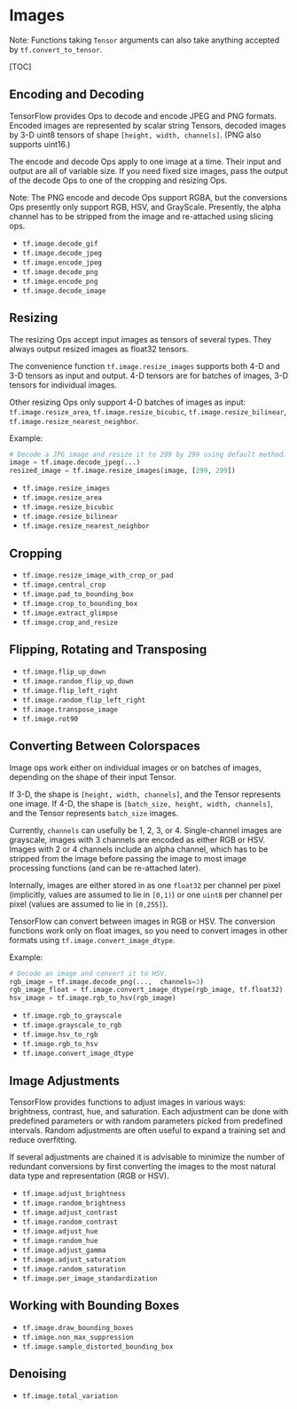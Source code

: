 # Images

Note: Functions taking `Tensor` arguments can also take anything accepted by
`tf.convert_to_tensor`.

[TOC]

## Encoding and Decoding

TensorFlow provides Ops to decode and encode JPEG and PNG formats.  Encoded
images are represented by scalar string Tensors, decoded images by 3-D uint8
tensors of shape `[height, width, channels]`. (PNG also supports uint16.)

The encode and decode Ops apply to one image at a time.  Their input and output
are all of variable size.  If you need fixed size images, pass the output of
the decode Ops to one of the cropping and resizing Ops.

Note: The PNG encode and decode Ops support RGBA, but the conversions Ops
presently only support RGB, HSV, and GrayScale. Presently, the alpha channel has
to be stripped from the image and re-attached using slicing ops.

*   `tf.image.decode_gif`
*   `tf.image.decode_jpeg`
*   `tf.image.encode_jpeg`
*   `tf.image.decode_png`
*   `tf.image.encode_png`
*   `tf.image.decode_image`

## Resizing

The resizing Ops accept input images as tensors of several types.  They always
output resized images as float32 tensors.

The convenience function `tf.image.resize_images` supports both 4-D
and 3-D tensors as input and output.  4-D tensors are for batches of images,
3-D tensors for individual images.

Other resizing Ops only support 4-D batches of images as input:
`tf.image.resize_area`, `tf.image.resize_bicubic`,
`tf.image.resize_bilinear`,
`tf.image.resize_nearest_neighbor`.

Example:

```python
# Decode a JPG image and resize it to 299 by 299 using default method.
image = tf.image.decode_jpeg(...)
resized_image = tf.image.resize_images(image, [299, 299])
```

*   `tf.image.resize_images`
*   `tf.image.resize_area`
*   `tf.image.resize_bicubic`
*   `tf.image.resize_bilinear`
*   `tf.image.resize_nearest_neighbor`

## Cropping

*   `tf.image.resize_image_with_crop_or_pad`
*   `tf.image.central_crop`
*   `tf.image.pad_to_bounding_box`
*   `tf.image.crop_to_bounding_box`
*   `tf.image.extract_glimpse`
*   `tf.image.crop_and_resize`

## Flipping, Rotating and Transposing

*   `tf.image.flip_up_down`
*   `tf.image.random_flip_up_down`
*   `tf.image.flip_left_right`
*   `tf.image.random_flip_left_right`
*   `tf.image.transpose_image`
*   `tf.image.rot90`

## Converting Between Colorspaces

Image ops work either on individual images or on batches of images, depending on
the shape of their input Tensor.

If 3-D, the shape is `[height, width, channels]`, and the Tensor represents one
image. If 4-D, the shape is `[batch_size, height, width, channels]`, and the
Tensor represents `batch_size` images.

Currently, `channels` can usefully be 1, 2, 3, or 4. Single-channel images are
grayscale, images with 3 channels are encoded as either RGB or HSV. Images
with 2 or 4 channels include an alpha channel, which has to be stripped from the
image before passing the image to most image processing functions (and can be
re-attached later).

Internally, images are either stored in as one `float32` per channel per pixel
(implicitly, values are assumed to lie in `[0,1)`) or one `uint8` per channel
per pixel (values are assumed to lie in `[0,255]`).

TensorFlow can convert between images in RGB or HSV. The conversion functions
work only on float images, so you need to convert images in other formats using
`tf.image.convert_image_dtype`.

Example:

```python
# Decode an image and convert it to HSV.
rgb_image = tf.image.decode_png(...,  channels=3)
rgb_image_float = tf.image.convert_image_dtype(rgb_image, tf.float32)
hsv_image = tf.image.rgb_to_hsv(rgb_image)
```

*   `tf.image.rgb_to_grayscale`
*   `tf.image.grayscale_to_rgb`
*   `tf.image.hsv_to_rgb`
*   `tf.image.rgb_to_hsv`
*   `tf.image.convert_image_dtype`

## Image Adjustments

TensorFlow provides functions to adjust images in various ways: brightness,
contrast, hue, and saturation.  Each adjustment can be done with predefined
parameters or with random parameters picked from predefined intervals. Random
adjustments are often useful to expand a training set and reduce overfitting.

If several adjustments are chained it is advisable to minimize the number of
redundant conversions by first converting the images to the most natural data
type and representation (RGB or HSV).

*   `tf.image.adjust_brightness`
*   `tf.image.random_brightness`
*   `tf.image.adjust_contrast`
*   `tf.image.random_contrast`
*   `tf.image.adjust_hue`
*   `tf.image.random_hue`
*   `tf.image.adjust_gamma`
*   `tf.image.adjust_saturation`
*   `tf.image.random_saturation`
*   `tf.image.per_image_standardization`

## Working with Bounding Boxes

*   `tf.image.draw_bounding_boxes`
*   `tf.image.non_max_suppression`
*   `tf.image.sample_distorted_bounding_box`

## Denoising

*   `tf.image.total_variation`
